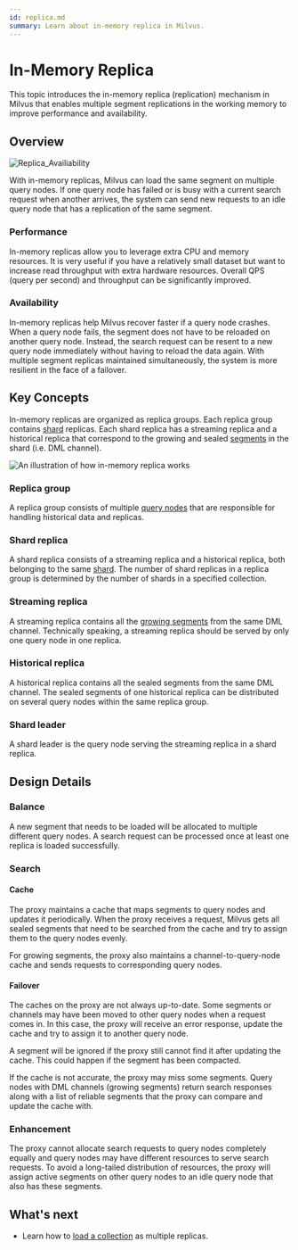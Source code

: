 ```yaml
---
id: replica.md
summary: Learn about in-memory replica in Milvus.
---
```


# In-Memory Replica

This topic introduces the in-memory replica (replication) mechanism in Milvus that enables multiple segment replications in the working memory to improve performance and availability.

## Overview

![Replica_Availiability](../../../assets/replica_availability.jpg "In-memory replicas improve system availability.")

With in-memory replicas, Milvus can load the same segment on multiple query nodes. If one query node has failed or is busy with a current search request when another arrives, the system can send new requests to an idle query node that has a replication of the same segment.

### Performance

In-memory replicas allow you to leverage extra CPU and memory resources. It is very useful if you have a relatively small dataset but want to increase read throughput with extra hardware resources. Overall QPS (query per second) and throughput can be significantly improved.

### Availability

In-memory replicas help Milvus recover faster if a query node crashes. When a query node fails, the segment does not have to be reloaded on another query node. Instead, the search request can be resent to a new query node immediately without having to reload the data again. With multiple segment replicas maintained simultaneously, the system is more resilient in the face of a failover.

## Key Concepts

In-memory replicas are organized as replica groups. Each replica group contains [shard](https://milvus.io/docs/v2.1.x/glossary.md#Sharding) replicas. Each shard replica has a streaming replica and a historical replica that correspond to the growing and sealed [segments](https://milvus.io/docs/v2.1.x/glossary.md#Segment) in the shard (i.e. DML channel).

![An illustration of how in-memory replica works](../../../assets/replica_availability.jpg)

### Replica group

A replica group consists of multiple [query nodes](https://milvus.io/docs/v2.1.x/four_layers.md#Query-node) that are responsible for handling historical data and replicas.

### Shard replica

A shard replica consists of a streaming replica and a historical replica, both belonging to the same [shard](https://milvus.io/blog/deep-dive-1-milvus-architecture-overview.md#Shard). The number of shard replicas in a replica group is determined by the number of shards in a specified collection.

### Streaming replica

A streaming replica contains all the [growing segments](https://milvus.io/docs/v2.1.x/glossary.md#Segment) from the same DML channel. Technically speaking, a streaming replica should be served by only one query node in one replica.

### Historical replica

A historical replica contains all the sealed segments from the same DML channel. The sealed segments of one historical replica can be distributed on several query nodes within the same replica group.

### Shard leader

A shard leader is the query node serving the streaming replica in a shard replica.

## Design Details

### Balance

A new segment that needs to be loaded will be allocated to multiple different query nodes. A search request can be processed once at least one replica is loaded successfully.

### Search

#### Cache

The proxy maintains a cache that maps segments to query nodes and updates it periodically. When the proxy receives a request, Milvus gets all sealed segments that need to be searched from the cache and try to assign them to the query nodes evenly.

For growing segments, the proxy also maintains a channel-to-query-node cache and sends requests to corresponding query nodes.

#### Failover

The caches on the proxy are not always up-to-date. Some segments or channels may have been moved to other query nodes when a request comes in. In this case, the proxy will receive an error response, update the cache and try to assign it to another query node.

A segment will be ignored if the proxy still cannot find it after updating the cache. This could happen if the segment has been compacted.

If the cache is not accurate, the proxy may miss some segments. Query nodes with DML channels (growing segments) return search responses along with a list of reliable segments  that the proxy can compare and update the cache with.

### Enhancement

The proxy cannot allocate search requests to query nodes completely equally and query nodes may have different resources to serve search requests. To avoid a long-tailed distribution of resources, the proxy will assign active segments on other query nodes to an idle query node that also has these segments.

## What's next

- Learn how to [load a collection](load_collection.md) as multiple replicas.
